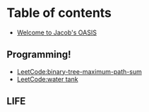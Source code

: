 # Table of contents

* [Welcome to Jacob's OASIS](README.md)

## Programming!

* [LeetCode:binary-tree-maximum-path-sum](programming/untitled-1.md)
* [LeetCode:water tank](programming/leetcode-water-tank.md)

## LIFE <a id="notes"></a>

